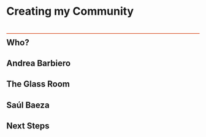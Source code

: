 # Creating my Community
<div style="height:2px; background-color: #E17858; margin-top: 40px; margin-bottom: -20px;"></div>

## Who? 


## Andrea Barbiero

## The Glass Room

## Saúl Baeza

## Next Steps